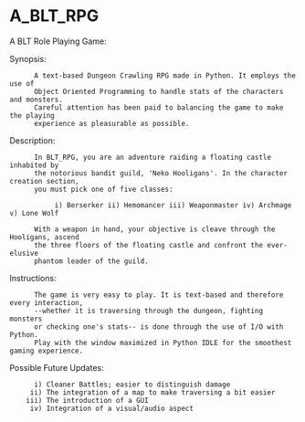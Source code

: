 # A_BLT_RPG
A BLT Role Playing Game:

Synopsis:
          
          A text-based Dungeon Crawling RPG made in Python. It employs the use of
          Object Oriented Programming to handle stats of the characters and monsters.
          Careful attention has been paid to balancing the game to make the playing
          experience as pleasurable as possible.

Description:

          In BLT_RPG, you are an adventure raiding a floating castle inhabited by 
          the notorious bandit guild, 'Neko Hooligans'. In the character creation section, 
          you must pick one of five classes: 
          
               i) Berserker ii) Hemomancer iii) Weaponmaster iv) Archmage v) Lone Wolf
          
          With a weapon in hand, your objective is cleave through the Hooligans, ascend
          the three floors of the floating castle and confront the ever-elusive 
          phantom leader of the guild.


Instructions:

          The game is very easy to play. It is text-based and therefore every interaction,
          --whether it is traversing through the dungeon, fighting monsters 
          or checking one's stats-- is done through the use of I/O with Python.
          Play with the window maximized in Python IDLE for the smoothest gaming experience.


Possible Future Updates:

          i) Cleaner Battles; easier to distinguish damage
         ii) The integration of a map to make traversing a bit easier
        iii) The introduction of a GUI
         iv) Integration of a visual/audio aspect
